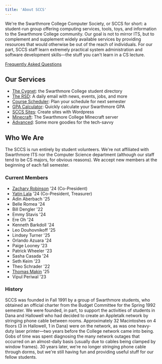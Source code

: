 ```yaml
---
title: 'About SCCS'
---
```


We're the Swarthmore College Computer Society, or SCCS for short: a student-run group offering
computing services, tools, toys, and information to the Swarthmore College community. Our goal is
not to mirror ITS, but to complement and supplement widely available services by providing resources
that would otherwise be out of the reach of individuals. For our part, SCCS staff learn extremely
practical system administration and software development skills&mdash;the stuff you can't learn in a
CS lecture.

[Frequently Asked Questions](/docs/faq)

## Our Services

- [The Cygnet](https://cygnet.sccs.swarthmore.edu): the Swarthmore College student directory
- [The RSD](https://rsd.sccs.swarthmore.edu): A daily email with news, events, jobs, and more
- [Course Scheduler](https://schedule.sccs.swarthmore.edu): Plan your schedule for next semester
- [GPA Calculator](https://gpacalc.sccs.swarthmore.edu): Quickly calculate your Swarthmore GPA
- [SCCS Sites](https://sites.sccs.swarthmore.edu): Create sites with Wordpress
- [Minecraft](https://www.sccs.swarthmore.edu/minecraft): The Swarthmore College Minecraft server
- [Advanced](/docs/advanced-services): Some more goodies for the tech-savvy

## Who We Are

The SCCS is run entirely by student volunteers. We're not affiliated with Swarthmore ITS nor the
Computer Science department (although our staff tend to be CS majors, for obvious reasons). We
accept new members at the beginning of each fall semester.

### Current Members

- [Zachary Robinson](https://robinsonz.me) '24 (Co-President)
- [Yatin Lala](https://yatin.cc) '24 (Co-President, Treasurer)
- Adin Aberbach '25
- Belle Romea '24
- Bill Dengler '22
- Emmy Stavis '24
- Ere Oh '24
- Kenneth Barkdoll '24
- Leo Douhovnikoff '25
- Lindsey Turner '25
- Orlando Azuara '24
- Paige Looney '23
- Patrick Wheeler '23
- Sasha Casada '24
- Seth Keim '23
- Theo Schrader '22
- [Thomas Makin](https://thomasmak.in/) '25
- Vipul Periwal '23

### History

SCCS was founded in Fall 1991 by a group of Swarthmore students, who obtained an official charter
from the Budget Committee for the Spring 1992 semester. We were founded, in part, to support the
activities of students in Dana and Hallowell who had decided to create an Appletalk network by
stringing phone cable between rooms. Approximately 32 Macintoshes on 4 floors (3 in Hallowell, 1 in
Dana) were on the network, as was one heavy-duty laser printer&mdash;two years before the College
network came into being. Gobs of time was spent diagnosing the many network outages that occurred on
an almost-daily basis (usually due to cables being clamped by window frames). 30 years later, we're
no longer stringing phone cable through dorms, but we're still having fun and providing useful stuff
for our fellow students.
